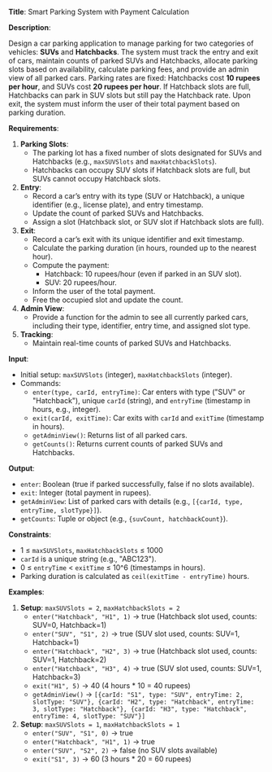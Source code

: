 **Title**: Smart Parking System with Payment Calculation

**Description**:

Design a car parking application to manage parking for two categories of vehicles: **SUVs** and **Hatchbacks**. The system must track the entry and exit of cars, maintain counts of parked SUVs and Hatchbacks, allocate parking slots based on availability, calculate parking fees, and provide an admin view of all parked cars. Parking rates are fixed: Hatchbacks cost **10 rupees per hour**, and SUVs cost **20 rupees per hour**. If Hatchback slots are full, Hatchbacks can park in SUV slots but still pay the Hatchback rate. Upon exit, the system must inform the user of their total payment based on parking duration.

**Requirements**:

1. **Parking Slots**:
    - The parking lot has a fixed number of slots designated for SUVs and Hatchbacks (e.g., `maxSUVSlots` and `maxHatchbackSlots`).
    - Hatchbacks can occupy SUV slots if Hatchback slots are full, but SUVs cannot occupy Hatchback slots.
2. **Entry**:
    - Record a car’s entry with its type (SUV or Hatchback), a unique identifier (e.g., license plate), and entry timestamp.
    - Update the count of parked SUVs and Hatchbacks.
    - Assign a slot (Hatchback slot, or SUV slot if Hatchback slots are full).
3. **Exit**:
    - Record a car’s exit with its unique identifier and exit timestamp.
    - Calculate the parking duration (in hours, rounded up to the nearest hour).
    - Compute the payment:
        - Hatchback: 10 rupees/hour (even if parked in an SUV slot).
        - SUV: 20 rupees/hour.
    - Inform the user of the total payment.
    - Free the occupied slot and update the count.
4. **Admin View**:
    - Provide a function for the admin to see all currently parked cars, including their type, identifier, entry time, and assigned slot type.
5. **Tracking**:
    - Maintain real-time counts of parked SUVs and Hatchbacks.

**Input**:

- Initial setup: `maxSUVSlots` (integer), `maxHatchbackSlots` (integer).
- Commands:
    - `enter(type, carId, entryTime)`: Car enters with type ("SUV" or "Hatchback"), unique `carId` (string), and `entryTime` (timestamp in hours, e.g., integer).
    - `exit(carId, exitTime)`: Car exits with `carId` and `exitTime` (timestamp in hours).
    - `getAdminView()`: Returns list of all parked cars.
    - `getCounts()`: Returns current counts of parked SUVs and Hatchbacks.

**Output**:

- `enter`: Boolean (true if parked successfully, false if no slots available).
- `exit`: Integer (total payment in rupees).
- `getAdminView`: List of parked cars with details (e.g., `[{carId, type, entryTime, slotType}]`).
- `getCounts`: Tuple or object (e.g., `{suvCount, hatchbackCount}`).

**Constraints**:

- 1 ≤ `maxSUVSlots`, `maxHatchbackSlots` ≤ 1000
- `carId` is a unique string (e.g., "ABC123").
- 0 ≤ `entryTime` < `exitTime` ≤ 10^6 (timestamps in hours).
- Parking duration is calculated as `ceil(exitTime - entryTime)` hours.

**Examples**:

1. **Setup**: `maxSUVSlots = 2`, `maxHatchbackSlots = 2`
    - `enter("Hatchback", "H1", 1)` → true (Hatchback slot used, counts: SUV=0, Hatchback=1)
    - `enter("SUV", "S1", 2)` → true (SUV slot used, counts: SUV=1, Hatchback=1)
    - `enter("Hatchback", "H2", 3)` → true (Hatchback slot used, counts: SUV=1, Hatchback=2)
    - `enter("Hatchback", "H3", 4)` → true (SUV slot used, counts: SUV=1, Hatchback=3)
    - `exit("H1", 5)` → 40 (4 hours * 10 = 40 rupees)
    - `getAdminView()` → `[{carId: "S1", type: "SUV", entryTime: 2, slotType: "SUV"}, {carId: "H2", type: "Hatchback", entryTime: 3, slotType: "Hatchback"}, {carId: "H3", type: "Hatchback", entryTime: 4, slotType: "SUV"}]`
2. **Setup**: `maxSUVSlots = 1`, `maxHatchbackSlots = 1`
    - `enter("SUV", "S1", 0)` → true
    - `enter("Hatchback", "H1", 1)` → true
    - `enter("SUV", "S2", 2)` → false (no SUV slots available)
    - `exit("S1", 3)` → 60 (3 hours * 20 = 60 rupees)